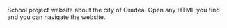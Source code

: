 School project website about the city of Oradea. Open any HTML you find and you can navigate the website.
